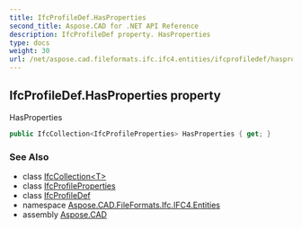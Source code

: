 ```yaml
---
title: IfcProfileDef.HasProperties
second_title: Aspose.CAD for .NET API Reference
description: IfcProfileDef property. HasProperties
type: docs
weight: 30
url: /net/aspose.cad.fileformats.ifc.ifc4.entities/ifcprofiledef/hasproperties/
---
```

## IfcProfileDef.HasProperties property

HasProperties

```csharp
public IfcCollection<IfcProfileProperties> HasProperties { get; }
```

### See Also

* class [IfcCollection&lt;T&gt;](../../../aspose.cad.fileformats.ifc/ifccollection-1/)
* class [IfcProfileProperties](../../ifcprofileproperties/)
* class [IfcProfileDef](../)
* namespace [Aspose.CAD.FileFormats.Ifc.IFC4.Entities](../../ifcprofiledef/)
* assembly [Aspose.CAD](../../../)


